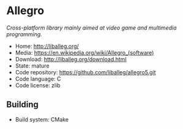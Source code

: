 # Allegro

_Cross-platform library mainly aimed at video game and multimedia programming._

- Home: http://liballeg.org/
- Media: https://en.wikipedia.org/wiki/Allegro_(software)
- Download: http://liballeg.org/download.html
- State: mature
- Code repository: https://github.com/liballeg/allegro5.git
- Code language: C
- Code license: zlib

## Building

- Build system: CMake

